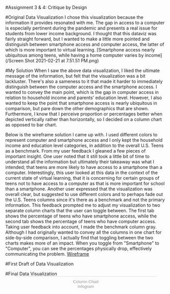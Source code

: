#Assignment 3 & 4: Critique by Design 

#Original Data Visualization
I chose this visualization because the information it provides resonated with me. The gap in access to a computer is especially pertinent during the pandemic and presents a real issue for students from lower income background. I thought that this dataviz was fairly straight forward, but I wanted to make a little more pointed and distinguish between smartphone access and computer access, the latter of which is more important to virtual learning.
[Smartphone access nearly ubiquitous among teens, while having a home computer varies by income](/Screen Shot 2021-02-21 at 7.51.51 PM.png)

#My Solution
When I saw the above data visualization, I liked the ultimate message of the information, but felt that the visualization was a bit lackluster. There's also a sameness to it that made it harder to immediately distinguish between the computer access and the smartphone access. I wanted to convey the main point, which is the gap in computer access in relation to household income and parents' education level. However, I also wanted to keep the point that smartphone access is nearly ubiquitous in comparison, but pare down the other demographics that are shown. Furthermore, I know that I perceive proportion or percentages better when depicted vertically rather than horizontally, so I decided on a column chart as opposed to bar chart. 

Below is the wireframe solution I came up with. I used different colors to represent computer and smartphone access and I only kept the household income and education level categories, in addition to the overall U.S. Teens as a benchmark. From my user feedback I gleaned a few pieces of important insight. One user noted that it still took a little bit of time to understand all the information but ultimately their takeaway was what I intended; that teens are more likely to have access to a smartphone than a computer. Interestingly, this user looked at this data in the context of the current state of virtual learning, that it is concerning for certain groups of teens not to have access to a computer as that is more important for school than a smartphone. Another user expressed that the visualization was overall clear, but suggested to use different colors and to perhaps fade out the U.S. Teens columns since it's there as a benchmark and not the primary information. This feedback prompted me to adjust my visualization to two separate column charts that the user can toggle between. The first tab shows the percentage of teens who have smartphone access, while the second tab shows the percentage of teens who have computer access. Taking user feedback into account, I made the benchmark column gray. Although I had originally wanted to convey all the columns in one chart for side-by-side comparison, I actually find that toggling between the two charts makes more of an impact. When you toggle from "Smartphone" to "Computer", you can see the percentages physically drop, effectively communicating the problem.
[Wireframe](/wireframe.jpg)

#First Draft of Data Visualization
<div class="flourish-embed flourish-chart" data-src="visualisation/5358302"><script src="https://public.flourish.studio/resources/embed.js"></script></div>
#Final Data Visualization
<div class="infogram-embed" data-id="ecf914e1-bf22-4a22-aa18-9b695129248d" data-type="interactive" data-title="Column Chart"></div><script>!function(e,i,n,s){var t="InfogramEmbeds",d=e.getElementsByTagName("script")[0];if(window[t]&&window[t].initialized)window[t].process&&window[t].process();else if(!e.getElementById(n)){var o=e.createElement("script");o.async=1,o.id=n,o.src="https://e.infogram.com/js/dist/embed-loader-min.js",d.parentNode.insertBefore(o,d)}}(document,0,"infogram-async");</script><div style="padding:8px 0;font-family:Arial!important;font-size:13px!important;line-height:15px!important;text-align:center;border-top:1px solid #dadada;margin:0 30px"><a href="https://infogram.com/ecf914e1-bf22-4a22-aa18-9b695129248d" style="color:#989898!important;text-decoration:none!important;" target="_blank">Column Chart</a><br><a href="https://infogram.com" style="color:#989898!important;text-decoration:none!important;" target="_blank" rel="nofollow">Infogram</a></div>
